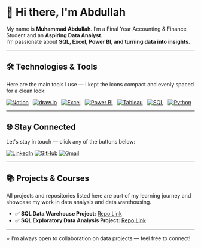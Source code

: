 # 👋 Hi there, I'm Abdullah

My name is **Muhammad Abdullah**. I’m a Final Year Accounting & Finance Student and an **Aspiring Data Analyst**.  
I’m passionate about **SQL, Excel, Power BI, and turning data into insights**.

---
## 🛠️ Technologies & Tools

Here are the main tools I use — I kept the icons compact and evenly spaced for a clean look:

[![Notion](https://img.shields.io/badge/-Notion-000000?style=flat-square&logo=notion&logoColor=white)](https://www.notion.so/)&nbsp;&nbsp;
[![draw.io](https://img.shields.io/badge/-draw.io-F48C06?style=flat-square&logo=drawio&logoColor=white)](https://app.diagrams.net/)&nbsp;&nbsp;
[![Excel](https://img.shields.io/badge/-Excel-217346?style=flat-square&logo=microsoft-excel&logoColor=white)](https://www.microsoft.com/en-us/microsoft-365/excel)&nbsp;&nbsp;
[![Power BI](https://img.shields.io/badge/-Power%20BI-F2C811?style=flat-square&logo=microsoft-power-bi&logoColor=black)](https://powerbi.microsoft.com/)&nbsp;&nbsp;
[![Tableau](https://img.shields.io/badge/-Tableau-E97627?style=flat-square&logo=tableau&logoColor=white)](https://www.tableau.com/)&nbsp;&nbsp;
[![SQL](https://img.shields.io/badge/-SQL-4479A1?style=flat-square&logo=mysql&logoColor=white)](#)&nbsp;&nbsp;
[![Python](https://img.shields.io/badge/-Python-3776AB?style=flat-square&logo=python&logoColor=white)](https://www.python.org/)

---

## 🌐 Stay Connected

Let's stay in touch — click any of the buttons below:

[![LinkedIn](https://img.shields.io/badge/LinkedIn-0A66C2?style=for-the-badge&logo=linkedin&logoColor=white)](https://www.linkedin.com/in/muhammad-abdullah-27aa02257/) [![GitHub](https://img.shields.io/badge/GitHub-000000?style=for-the-badge&logo=github&logoColor=white)](https://github.com/Aquadorius) [![Gmail](https://img.shields.io/badge/Gmail-D14836?style=for-the-badge&logo=gmail&logoColor=white)](mailto:muhammadabdullah4028@gmail.com)

---

## 📚 Projects & Courses

All projects and repositories listed here are part of my learning journey and showcase my work in data analysis and data warehousing.

- ✅ **SQL Data Warehouse Project:** [Repo Link](https://github.com/Aquadorius/SQL-Data-Warehouse-Project.git)  
- ✅ **SQL Exploratory Data Analysis Project:** [Repo Link](https://github.com/Aquadorius/SQL-Exploratory-Data-Analytics.git)

---

⭐ I’m always open to collaboration on data projects — feel free to connect!
